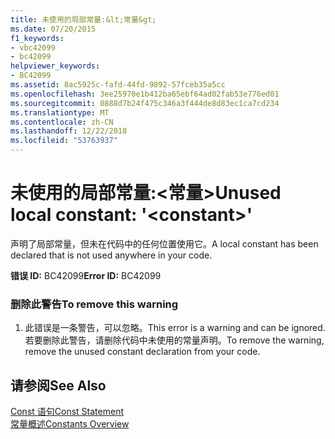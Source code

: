 ```yaml
---
title: 未使用的局部常量:&lt;常量&gt;
ms.date: 07/20/2015
f1_keywords:
- vbc42099
- bc42099
helpviewer_keywords:
- BC42099
ms.assetid: 8ac5925c-fafd-44fd-9892-57fceb35a5cc
ms.openlocfilehash: 3ee25970e1b412ba65ebf64ad02fab53e776ed01
ms.sourcegitcommit: 0888d7b24f475c346a3f444de8d83ec1ca7cd234
ms.translationtype: MT
ms.contentlocale: zh-CN
ms.lasthandoff: 12/22/2018
ms.locfileid: "53763937"
---
```

# <a name="unused-local-constant-ltconstantgt"></a><span data-ttu-id="f1384-102">未使用的局部常量:&lt;常量&gt;</span><span class="sxs-lookup"><span data-stu-id="f1384-102">Unused local constant: '&lt;constant&gt;'</span></span>
<span data-ttu-id="f1384-103">声明了局部常量，但未在代码中的任何位置使用它。</span><span class="sxs-lookup"><span data-stu-id="f1384-103">A local constant has been declared that is not used anywhere in your code.</span></span>  
  
 <span data-ttu-id="f1384-104">**错误 ID:** BC42099</span><span class="sxs-lookup"><span data-stu-id="f1384-104">**Error ID:** BC42099</span></span>  
  
### <a name="to-remove-this-warning"></a><span data-ttu-id="f1384-105">删除此警告</span><span class="sxs-lookup"><span data-stu-id="f1384-105">To remove this warning</span></span>  
  
1.  <span data-ttu-id="f1384-106">此错误是一条警告，可以忽略。</span><span class="sxs-lookup"><span data-stu-id="f1384-106">This error is a warning and can be ignored.</span></span> <span data-ttu-id="f1384-107">若要删除此警告，请删除代码中未使用的常量声明。</span><span class="sxs-lookup"><span data-stu-id="f1384-107">To remove the warning, remove the unused constant declaration from your code.</span></span>  
  
## <a name="see-also"></a><span data-ttu-id="f1384-108">请参阅</span><span class="sxs-lookup"><span data-stu-id="f1384-108">See Also</span></span>  
 [<span data-ttu-id="f1384-109">Const 语句</span><span class="sxs-lookup"><span data-stu-id="f1384-109">Const Statement</span></span>](../../visual-basic/language-reference/statements/const-statement.md)  
 [<span data-ttu-id="f1384-110">常量概述</span><span class="sxs-lookup"><span data-stu-id="f1384-110">Constants Overview</span></span>](../../visual-basic/programming-guide/language-features/constants-enums/constants-overview.md)
